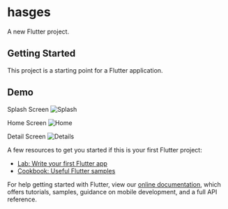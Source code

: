 # hasges

A new Flutter project.

## Getting Started

This project is a starting point for a Flutter application.

## Demo

Splash Screen
![Splash](https://user-images.githubusercontent.com/63221929/127765532-50d6c3c1-9625-4c75-9d62-2ba96f081917.png)

Home Screen
![Home](https://user-images.githubusercontent.com/63221929/127765552-3652c90a-2a46-4e2d-9f46-1f023432ba2c.png)

Detail Screen
![Details](https://user-images.githubusercontent.com/63221929/127765567-9b133130-dd53-4ad5-8f60-24ab87c80aaf.png)

A few resources to get you started if this is your first Flutter project:

- [Lab: Write your first Flutter app](https://flutter.dev/docs/get-started/codelab)
- [Cookbook: Useful Flutter samples](https://flutter.dev/docs/cookbook)

For help getting started with Flutter, view our
[online documentation](https://flutter.dev/docs), which offers tutorials,
samples, guidance on mobile development, and a full API reference.
